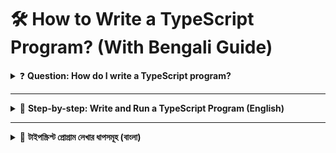 # 🛠️ How to Write a TypeScript Program? (With Bengali Guide)

<details>
<summary>❓ <strong>Question: How do I write a TypeScript program?</strong></summary>

This guide explains step-by-step how to write, compile, and run a TypeScript program from scratch using the TypeScript Compiler (`tsc`).

</details>

---

<details>
<summary>📝 <strong>Step-by-step: Write and Run a TypeScript Program (English)</strong></summary>

### ✅ 1. Install TypeScript Compiler

```bash
npm install -g typescript
```

> This installs the global `tsc` (TypeScript Compiler) command.

---

### ✅ 2. Create a TypeScript File

Create a file named `app.ts`:

```ts
// app.ts
function greet(name: string): string {
  return `Hello, ${name}!`;
}

console.log(greet("Arif"));
```

---

### ✅ 3. Compile TypeScript to JavaScript

Use the `tsc` command:

```bash
tsc app.ts
```

It will generate a file: `app.js`

---

### ✅ 4. Run the JavaScript File

```bash
node app.js
```

You will see output:  
```
Hello, Arif!
```

---

### ✅ 5. (Optional) Initialize tsconfig.json

If you're building a project:

```bash
tsc --init
```

It creates a `tsconfig.json` file with TypeScript configuration.

</details>

---

<details>
<summary>📘 <strong>টাইপস্ক্রিপ্ট প্রোগ্রাম লেখার ধাপসমূহ (বাংলা)</strong></summary>

### ✅ ১. টাইপস্ক্রিপ্ট কম্পাইলার ইনস্টল করো

```bash
npm install -g typescript
```

এতে করে `tsc` কমান্ড গ্লোবালি ইনস্টল হবে।

---

### ✅ ২. একটি `.ts` ফাইল তৈরি করো

```ts
// app.ts
function greet(name: string): string {
  return `Hello, ${name}!`;
}

console.log(greet("Arif"));
```

---

### ✅ ৩. টাইপস্ক্রিপ্ট কোড Compile করো

```bash
tsc app.ts
```

এটি `app.js` নামে জাভাস্ক্রিপ্ট ফাইল তৈরি করবে।

---

### ✅ ৪. জাভাস্ক্রিপ্ট ফাইলটি চালাও

```bash
node app.js
```

আউটপুট হবে:  
```
Hello, Arif!
```

---

### ✅ ৫. (অপশনাল) tsconfig.json তৈরি করো

```bash
tsc --init
```

এতে `tsconfig.json` নামে কনফিগ ফাইল তৈরি হবে, যেখানে প্রজেক্ট সেটিংস থাকবে।

</details>